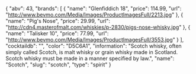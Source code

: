 {
    "abv": 43,
    "brands": [
        {
            "name": "Glenfiddich 18",
            "price": 114.99,
            "url": "http://www.bevmo.com/Media/Images/ProductImagesFull/2213.jpg"
        },
        {
            "name": "Pig's Nose",
            "price": 29.99,
            "url": "http://cdn4.masterofmalt.com/whiskies/p-2830/pigs-nose-whisky.jpg"
        },
        {
            "name": "Talisker 10",
            "price": 77.99,
            "url": "http://www.bevmo.com/Media/Images/ProductImagesFull/3553.jpg"
        }
    ],
    "cocktaildb": "",
    "color": "D5C6A1",
    "information": "Scotch whisky, often simply called Scotch, is malt whisky or grain whisky made in Scotland. Scotch whisky must be made in a manner specified by law.",
    "name": "Scotch",
    "slug": "scotch",
    "type": "spirit"
}